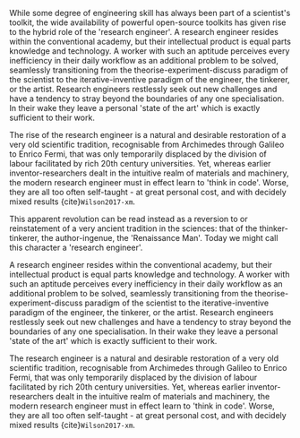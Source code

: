 While some degree of engineering skill has always been part of a scientist's toolkit, the wide availability of powerful open-source toolkits has given rise to the hybrid role of the 'research engineer'. A research engineer resides within the conventional academy, but their intellectual product is equal parts knowledge and technology. A worker with such an aptitude perceives every inefficiency in their daily workflow as an additional problem to be solved, seamlessly transitioning from the theorise-experiment-discuss paradigm of the scientist to the iterative-inventive paradigm of the engineer, the tinkerer, or the artist. Research engineers restlessly seek out new challenges and have a tendency to stray beyond the boundaries of any one specialisation. In their wake they leave a personal 'state of the art' which is exactly sufficient to their work.

The rise of the research engineer is a natural and desirable restoration of a very old scientific tradition, recognisable from Archimedes through Galileo to Enrico Fermi, that was only temporarily displaced by the division of labour facilitated by rich 20th century universities. Yet, whereas earlier inventor-researchers dealt in the intuitive realm of materials and machinery, the modern research engineer must in effect learn to 'think in code'. Worse, they are all too often self-taught - at great personal cost, and with decidely mixed results {cite}`Wilson2017-xm`.



This apparent revolution can be read instead as a reversion to or reinstatement of a very ancient tradition in the sciences: that of the thinker-tinkerer, the author-ingenue, the 'Renaissance Man'. Today we might call this character a 'research engineer'.

A research engineer resides within the conventional academy, but their intellectual product is equal parts knowledge and technology. A worker with such an aptitude perceives every inefficiency in their daily workflow as an additional problem to be solved, seamlessly transitioning from the theorise-experiment-discuss paradigm of the scientist to the iterative-inventive paradigm of the engineer, the tinkerer, or the artist. Research engineers restlessly seek out new challenges and have a tendency to stray beyond the boundaries of any one specialisation. In their wake they leave a personal 'state of the art' which is exactly sufficient to their work.

The research engineer is a natural and desirable restoration of a very old scientific tradition, recognisable from Archimedes through Galileo to Enrico Fermi, that was only temporarily displaced by the division of labour facilitated by rich 20th century universities. Yet, whereas earlier inventor-researchers dealt in the intuitive realm of materials and machinery, the modern research engineer must in effect learn to 'think in code'. Worse, they are all too often self-taught - at great personal cost, and with decidely mixed results {cite}`Wilson2017-xm`.

